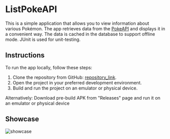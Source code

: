 # ListPokeAPI
This is a simple application that allows you to view information about various Pokémon. 
The app retrieves data from the [PokeAPI](https://pokeapi.co/) and displays it in a convenient way.
The data is cached in the database to support offline mode.
JUnit is used for unit-testing.

## Instructions
To run the app locally, follow these steps:

1. Clone the repository from GitHub: [repository_link](https://github.com/your_username/repository_name).
2. Open the project in your preferred development environment.
3. Build and run the project on an emulator or physical device.

Alternatively: Download pre-build APK from "Releases" page and run it on an emulator or physical device

## Showcase
![showcase](https://github.com/limtis0/ListPokeAPI/assets/45824078/99e4074d-88c2-45b1-90ed-32ec13117b3f)
